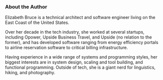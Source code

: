 ### About the Author

Elizabeth Bruce is a technical architect and software engineer living on the East Coast of the United States.

Over her decade in the tech industry, she worked at several startups, including Opower, Upside Business Travel, and Upside (no relation to the former), and has developed software ranging from energy efficiency portals to airline reservation software to critical billing infrastructure.

Having experience in a wide range of systems and programming styles, her biggest interests are in system design, scaling and tool building, and functional programming. Outside of tech, she is a giant nerd for linguistics, hiking, and photography.
